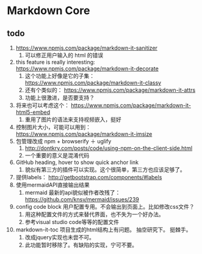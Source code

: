 # Markdown Core


## todo

1. https://www.npmjs.com/package/markdown-it-sanitizer
    1. 可以修正用户输入的 html 的错误
1. this feature is really interesting: https://www.npmjs.com/package/markdown-it-decorate
    1. 这个功能上好像是它的子集： https://www.npmjs.com/package/markdown-it-classy
    1. 还有个类似的： https://www.npmjs.com/package/markdown-it-attrs
    1. 功能上很激进，是否要支持？
1. 将来也可以考虑这个： https://www.npmjs.com/package/markdown-it-html5-embed
    1. 重用了图片的语法来支持视频嵌入，挺好
1. 控制图片大小，可能可以用到：https://www.npmjs.com/package/markdown-it-imsize
1. 包管理改成 npm + browserify ＋ uglify
    1. http://dontkry.com/posts/code/using-npm-on-the-client-side.html
    1. 一个重要的意义是混淆代码
1. GitHub heading, hover to show quick anchor link
    1. 貌似有第三方的插件可以实现。这个很简单，第三方也应该足够了。
1. 提供labels： http://getbootstrap.com/components/#labels
1. 使用mermaidAPI直接输出结果
    1. mermaid 最新的api貌似被作者改残了： https://github.com/knsv/mermaid/issues/239
1. config code block 用户配置专用。不会输出到页面上。比如修改css文件？
    1. 用这种配置文件的方式来替代界面，也不失为一个好办法。
    1. 参考visual studio code等等的配置文件
1. markdown-it-toc 项目生成的html结构上有问题。 抽空研究下。 挺棘手。
    1. 改成jquery实现也未尝不可。
    1. 此功能暂时移除了。有缺陷的实现，宁可不要。
